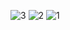 ![3](https://github.com/Chicksqace/Wx_FoodRecipes/assets/96372678/af541a58-8d9c-4668-9287-0f012763d8b0)
![2](https://github.com/Chicksqace/Wx_FoodRecipes/assets/96372678/afea04d9-67c1-4ce8-93a0-44dad917df9a)
![1](https://github.com/Chicksqace/Wx_FoodRecipes/assets/96372678/dd9bdc18-7063-41d6-80a2-2d5bcfb5de8d)
